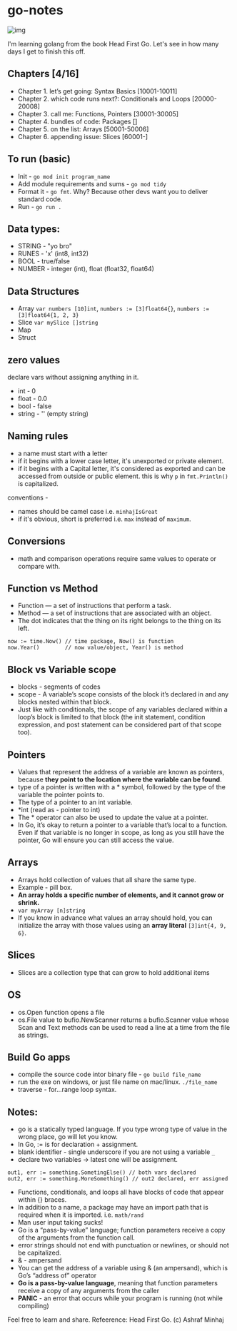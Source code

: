 # go-notes

<!-- <div align="center"> -->
![img](https://www.freecodecamp.org/news/content/images/2022/03/dancing-gopher.gif)

I'm learning golang from the book Head First Go. Let's see in how many days I get to finish this off.
 <!-- </div> -->

## Chapters [4/16]
 * Chapter 1. let’s get going: Syntax Basics [10001-10011]
 * Chapter 2. which code runs next?: Conditionals and Loops [20000-20008]
 * Chapter 3. call me: Functions, Pointers [30001-30005]
 * Chapter 4. bundles of code: Packages []
 * Chapter 5. on the list: Arrays [50001-50006]
 * Chapter 6. appending issue: Slices [60001-]


## To run (basic)
 * Init - `go mod init program_name`
 * Add module requirements and sums - `go mod tidy`
 * Format it - `go fmt`. Why? Because other devs want you to deliver standard code.
 * Run  - `go run .`

## Data types:
 * STRING - "yo bro"
 * RUNES - 'x' (int8, int32)
 * BOOL - true/false
 * NUMBER - integer (int), float (float32, float64)

## Data Structures
 * Array `var numbers [10]int`, `numbers := [3]float64{}`, `numbers := [3]float64{1, 2, 3}`
 * Slice `var mySlice []string`
 * Map
 * Struct

## zero values
 declare vars without assigning anything in it.
 * int - 0
 * float - 0.0
 * bool - false
 * string - '' (empty string)

## Naming rules
 * a name must start with a letter
 * if it begins with a lower case letter, it's unexported or private element.
 * if it begins with a Capital letter, it's considered as exported and can be accessed from outside or public element.
   this is why `p` in `fmt.Println()` is capitalized.

conventions - 
 * names should be camel case i.e. `minhajIsGreat`
 * if it's obvious, short is preferred i.e. `max` instead of `maximum`.

## Conversions
 * math and comparison operations require same values to operate or compare with.

## Function vs Method
 * Function — a set of instructions that perform a task.
 * Method — a set of instructions that are associated with an object.
 * The dot indicates that the thing on its right belongs to the thing on its left.
  ```
  now := time.Now() // time package, Now() is function
  now.Year()        // now value/object, Year() is method
  ```

## Block vs Variable scope
 * blocks - segments of codes
 * scope - A variable’s scope consists of the block it’s declared in and any blocks nested within that block.
 * Just like with conditionals, the scope of any variables declared within a loop’s block is limited to that block (the init statement, condition expression, and post statement can be considered part of that scope too).

## Pointers
 * Values that represent the address of a variable are known as pointers, because **they point to the location where the variable can be found**.
 * type of a pointer is written with a * symbol, followed by the type of the variable the pointer points to.
 * The type of a pointer to an int variable.
 * *int (read as - pointer to int)
 * The * operator can also be used to update the value at a pointer.
 * In Go, it’s okay to return a pointer to a variable that’s local to a function. Even if that variable is no longer in scope, as long as you still have the pointer, Go will ensure you can still access the value.

## Arrays
 * Arrays hold collection of values that all share the same type.
 * Example - pill box.
 * **An array holds a specific number of elements, and it cannot grow or shrink.**
 * `var myArray [n]string`
 * If you know in advance what values an array should hold, you can initialize the array with those values using an **array literal** `[3]int{4, 9, 6}`.

## Slices
 * Slices are a collection type that can grow to hold additional items

## OS
 * os.Open function opens a file
 * os.File value to bufio.NewScanner returns a bufio.Scanner value whose Scan and Text methods can be used to read a line at a time from the file as strings.

## Build Go apps
 * compile the source code intor binary file - `go build file_name`
 * run the exe on windows, or just file name on mac/linux. `./file_name`
 * traverse -  for...range loop syntax.

## Notes:
 * go is a statically typed language. If you type wrong type of value in the wrong place, go will let you know.
 * In Go, := is for declaration + assignment.
 * blank identifier - single underscore if you are not using a variable `_`
 * declare two variables -> latest one will be assignment. 
 ```
 out1, err := something.SometingElse() // both vars declared
 out2, err := something.MoreSomething() // out2 declared, err assigned
 ```
 * Functions, conditionals, and loops all have blocks of code that appear within {} braces.
 * In addition to a name, a package may have an import path that is required when it is imported. i.e. `math/rand`
 * Man user input taking sucks!
 * Go is a “pass-by-value” language; function parameters receive a copy of the arguments from the function call.
 * error strings should not end with punctuation or newlines, or should not be capitalized.
 * & - ampersand
 * You can get the address of a variable using & (an ampersand), which is Go’s “address of” operator
 * **Go is a pass-by-value language**, meaning that function parameters receive a copy of any arguments from the caller
 * **PANIC** - an error that occurs while your program is running (not while compiling)



Feel free to learn and share.
Refeerence: Head First Go.
(c) Ashraf Minhaj
